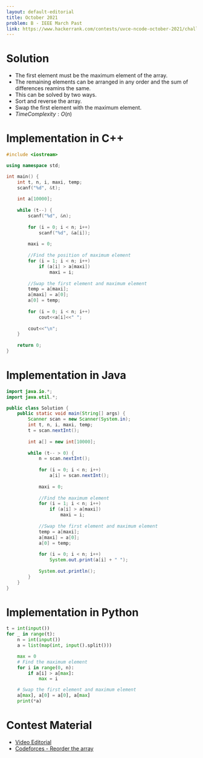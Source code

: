 ```yaml
---
layout: default-editorial
title: October 2021
problem: B - IEEE March Past
link: https://www.hackerrank.com/contests/uvce-ncode-october-2021/challenges/b-ieee-march-past
---
```

# Solution

- The first element must be the maximum element of the array.
- The remaining elements can be arranged in any order and the sum of differences reamins the same.
- This can be solved by two ways.
- Sort and reverse the array.
- Swap the first element with the maximum element.
- $Time Complexity: O(n)$

$$$$

# Implementation in C++

```cpp
#include <iostream>

using namespace std;

int main() {
    int t, n, i, maxi, temp;
    scanf("%d", &t);
    
    int a[10000];
    
    while (t--) {
        scanf("%d", &n);
        
        for (i = 0; i < n; i++)
            scanf("%d", &a[i]);
        
        maxi = 0;
        
        //Find the position of maximum element
        for (i = 1; i < n; i++)
            if (a[i] > a[maxi])
                maxi = i;
        
        //Swap the first element and maximum element
        temp = a[maxi];
        a[maxi] = a[0];
        a[0] = temp;
        
        for (i = 0; i < n; i++)
            cout<<a[i]<<" ";
        
        cout<<"\n";
    }
    
    return 0;
}
```

$$$$

# Implementation in Java

```java
import java.io.*;
import java.util.*;

public class Solution {
    public static void main(String[] args) {
        Scanner scan = new Scanner(System.in);
        int t, n, i, maxi, temp;
        t = scan.nextInt();
        
        int a[] = new int[10000];
        
        while (t-- > 0) {
            n = scan.nextInt();
            
            for (i = 0; i < n; i++)
                a[i] = scan.nextInt();
            
            maxi = 0;
            
            //Find the maximum element
            for (i = 1; i < n; i++)
                if (a[i] > a[maxi])
                    maxi = i;
            
            //Swap the first element and maximum element
            temp = a[maxi];
            a[maxi] = a[0];
            a[0] = temp;
            
            for (i = 0; i < n; i++)
                System.out.print(a[i] + " ");
                
            System.out.println();
        }
    }
}
```

$$$$

# Implementation in Python

```python
t = int(input())
for _ in range(t):
    n = int(input())
    a = list(map(int, input().split()))

    max = 0
    # Find the maximum element
    for i in range(0, n):
        if a[i] > a[max]:
            max = i

    # Swap the first element and maximum element
    a[max], a[0] = a[0], a[max]
    print(*a)
```

$$$$

# Contest Material

- [Video Editorial](https://www.youtube.com/watch?v=oWfes5R7Zts)
- [Codeforces - Reorder the array](https://codeforces.com/problemset/problem/1007/A)

